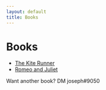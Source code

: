 ```yaml
---
layout: default
title: Books
---
```


# Books
- [The Kite Runner](/The-Kite-Runner.pdf)
- [Romeo and Juliet](/Romeo-and-Juliet.pdf)

Want another book? DM joseph#9050
